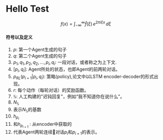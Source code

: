 # Hello Test

$$
f(x) = \int_{-\infty}^\infty
    \hat f(\xi)\,e^{2 \pi i \xi x}
    \,d\xi
$$

#### 符号以及定义

1. $p$: 第一个Agent生成的句子
2. $q$: 第二个Agent生成的句子
3. $p_1,q_1,p_2,q_2,...,p_i,q_i$: 一段对话，或者称之为上下文.
4. $[p_i,q_i]$: Agent所处的状态，也即Agent的前两轮对话。
5. $p_{RL}(p_{i+1}|p_i,q_i)$: 策略(policy),论文中以LSTM encoder-decoder的形式出现。
6. $r$: 每个动作（每轮对话）的奖励函数。
7. $\mathbb{S}$: 人工构建的"迟钝回复"，例如“我不知道你在说什么”。
8. $N_{\mathbb{S}}$
9. 表示$N_{\mathbb{S}}$的基数
11. $h_{p_i}$
12. 和$h_{p_{i+1}}$ : 从encoder中获取的
13. 代表Agent两轮连续对话$p_i$和$p_{i+1}$的表示。
